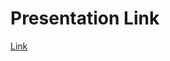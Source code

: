 # Presentation Link
[Link](https://www.canva.com/design/DAFOLXAoW20/bii1i-ChJzK6WZ91eKbtvg/view?utm_content=DAFOLXAoW20&utm_campaign=designshare&utm_medium=link&utm_source=publishsharelink)

